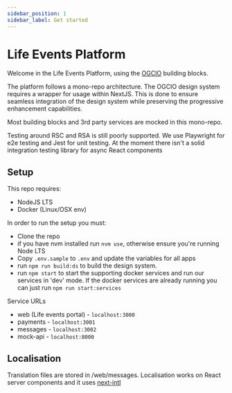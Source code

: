 ```yaml
---
sidebar_position: 1
sidebar_label: Get started
---
```


# Life Events Platform

Welcome in the Life Events Platform, using the [OGCIO](https://www.ogcio.gov.ie/) building blocks.

The platform follows a mono-repo architecture.
The OGCIO design system requires a wrapper for usage within NextJS. This is done to ensure seamless integration of the design system while preserving the progressive enhancement capabilities.

Most building blocks and 3rd party services are mocked in this mono-repo.

Testing around RSC and RSA is still poorly supported. We use Playwright for e2e testing and Jest for unit testing. At the moment there isn't a solid integration testing library for async React components

## Setup

This repo requires:

- NodeJS LTS
- Docker (Linux/OSX env)

In order to run the setup you must:

- Clone the repo
- if you have nvm installed run `nvm use`, otherwise ensure you're running Node LTS
- Copy `.env.sample` to `.env` and update the variables for all apps
- run `npm run build:ds` to build the design system.
- run `npm start` to start the supporting docker services and run our services in 'dev' mode. If the docker services are already running you can just run `npm run start:services`

Service URLs

- web (Life events portal) - `localhost:3000`
- payments - `localhost:3001`
- messages - `localhost:3002`
- mock-api - `localhost:8000`

## Localisation

Translation files are stored in /web/messages. Localisation works on React server components and it uses [next-intl](https://next-intl-docs.vercel.app/)
